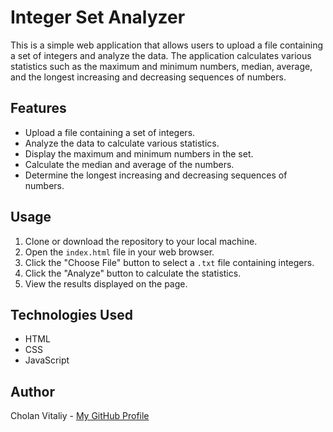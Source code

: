 # Integer Set Analyzer

This is a simple web application that allows users to upload a file containing a set of integers and analyze the data. The application calculates various statistics such as the maximum and minimum numbers, median, average, and the longest increasing and decreasing sequences of numbers.

## Features

* Upload a file containing a set of integers.
* Analyze the data to calculate various statistics.
* Display the maximum and minimum numbers in the set.
* Calculate the median and average of the numbers.
* Determine the longest increasing and decreasing sequences of numbers.

## Usage

1. Clone or download the repository to your local machine.
2. Open the `index.html` file in your web browser.
3. Click the "Choose File" button to select a `.txt` file containing integers.
4. Click the "Analyze" button to calculate the statistics.
5. View the results displayed on the page.

## Technologies Used

* HTML
* CSS
* JavaScript

## Author

Cholan Vitaliy - [My GitHub Profile](https://github.com/VitalikCholan)
